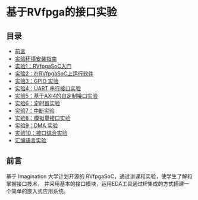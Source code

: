 # 基于RVfpga的接口实验

## 目录

+ [前言](#foreword)
+ [实验环境安装指南](https://gitee.com/foxtrot024/RVfpga_SoC/blob/lab0)
+ [实验1：RVfpgaSoC入门](https://gitee.com/foxtrot024/RVfpga_SoC/tree/lab1/)
+ [实验2：在RVfpgaSoC上运行软件](https://gitee.com/foxtrot024/RVfpga_SoC/tree/lab2) 
+ [实验3：GPIO 实验](https://gitee.com/foxtrot024/RVfpga_SoC/tree/lab3)
+ [实验4：UART 串行接口实验](https://gitee.com/foxtrot024/RVfpga_SoC/tree/lab4)  
+ [实验5：基于AXI4的自定制接口实验](https://gitee.com/foxtrot024/RVfpga_SoC/tree/lab5) 
+ [实验6：定时器实验](https://gitee.com/foxtrot024/RVfpga_SoC/tree/lab6) 
+ [实验7：中断实验](https://gitee.com/foxtrot024/RVfpga_SoC/tree/lab7) 
+ [实验8：模拟量接口实验](https://gitee.com/foxtrot024/RVfpga_SoC/tree/lab8) 
+ [实验9：DMA 实验](https://gitee.com/foxtrot024/RVfpga_SoC/tree/lab_dma) 
+ [实验10：接口综合实验](https://gitee.com/foxtrot024/RVfpga_SoC/tree/lab9) 
+ [汇编语言实验](https://gitee.com/foxtrot024/RVfpga_SoC/tree/lab_asm) 


## <a name="foreword"></a> 前言

基于 Imagination 大学计划开源的 RVfpgaSoC，通过讲课和实验，使学生了解和掌握接口技术，
并采用基本的接口模块，运用EDA工具通过IP集成的方式搭建一个简单的嵌入式应用系统。

